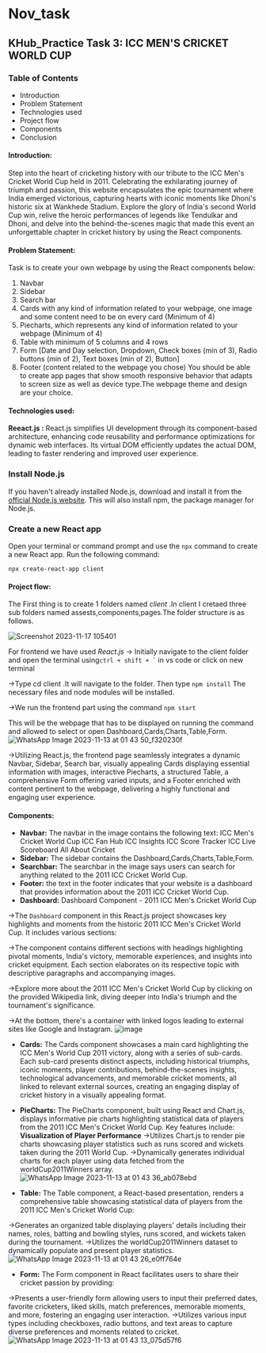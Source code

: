 # Nov_task

## KHub_Practice Task 3: ICC MEN'S CRICKET WORLD CUP

### Table of Contents
- Introduction
- Problem Statement
- Technologies used
- Project flow
- Components
- Conclusion

 #### Introduction:
  
Step into the heart of cricketing history with our tribute to the ICC Men's Cricket World Cup held in 2011. Celebrating the exhilarating journey of triumph and passion, this website encapsulates the epic tournament where India emerged victorious, capturing hearts with iconic moments like Dhoni's historic six at Wankhede Stadium. Explore the glory of India's second World Cup win, relive the heroic performances of legends like Tendulkar and Dhoni, and delve into the behind-the-scenes magic that made this event an unforgettable chapter in cricket history by using the React components.

#### Problem Statement:

Task is to create your own webpage by using the React components below:

1. Navbar
2. Sidebar
3. Search bar
4. Cards with any kind of information related to your webpage, one image and some content need to be on every card (Minimum of 4)
5. Piecharts, which represents any kind of information related to your webpage (Minimum of 4) 
6. Table with minimum of 5 columns and 4 rows
7. Form [Date and Day selection, Dropdown, Check boxes (min of 3), Radio buttons (min of 2), Text boxes (min of 2), Button]
8. Footer (content related to the webpage you chose)
You should be able to create app pages that show smooth responsive behavior that adapts to screen size as well as device type.The webpage theme and design are your choice.

#### Technologies used:

**Reeact.js :**   React.js simplifies UI development through its component-based architecture, enhancing code reusability and performance optimizations for dynamic web interfaces. Its virtual DOM efficiently updates the actual DOM, leading to faster rendering and improved user experience.

### Install Node.js
If you haven't already installed Node.js, download and install it from the [official Node.js website](https://nodejs.org/). This will also install npm, the package manager for Node.js.

### Create a new React app
Open your terminal or command prompt and use the `npx` command to create a new React app. Run the following command:
```
npx create-react-app client
```

#### Project flow:

The First thing is to create 1 folders named *client* .In client I cretaed three sub folders named assests,components,pages.The folder structure is as follows.
                
![Screenshot 2023-11-17 105401](https://github.com/Madhurithotakua/Nov_task/assets/104493027/87d400af-f7bc-4a84-9197-1eb370e89305)

For frontend we have used *React.js*
-> Initially navigate to the client folder and open the terminal using``` ctrl + shift + ` ``` in vs code or click on new terminal 

->Type cd client .It will navigate to the folder. Then type ``` npm install ```  The necessary files and node modules will be installed.

->We run the frontend part using the command ``` npm start ``` 

This will be the webpage that has to be displayed on running the command and allowed to select or open Dashboard,Cards,Charts,Table,Form.
![WhatsApp Image 2023-11-13 at 01 43 50_f320230f](https://github.com/Madhurithotakua/Nov_task/assets/104493027/c1171f36-e8e8-487e-8111-9b83a377098e)

->Utilizing React.js, the frontend page seamlessly integrates a dynamic Navbar, Sidebar, Search bar, visually appealing Cards displaying essential information with images, interactive Piecharts, a structured Table, a comprehensive Form offering varied inputs, and a Footer enriched with content pertinent to the webpage, delivering a highly functional and engaging user experience.

#### Components:

- **Navbar:**  The navbar in the image contains the following text:
ICC Men's Cricket World Cup
ICC Fan Hub
ICC Insights
ICC Score Tracker
ICC Live Scoreboard
All About Cricket
- **Sidebar:**  The sidebar contains the Dashboard,Cards,Charts,Table,Form.
- **Searchbar:** The searchbar in the image says users can search for anything related to the 2011 ICC Cricket World Cup.
- **Footer:** the text in the footer indicates that your website is a dashboard that provides information about the 2011 ICC Cricket World Cup.
- **Dashboard:**  Dashboard Component - 2011 ICC Men's Cricket World Cup
  
->The `Dashboard` component in this React.js project showcases key highlights and moments from the historic 2011 ICC Men's Cricket World Cup. It includes various sections:

->The component contains different sections with headings highlighting pivotal moments, India's victory, memorable experiences, and insights into cricket equipment. Each section elaborates on its respective topic with descriptive paragraphs and accompanying images.

->Explore more about the 2011 ICC Men's Cricket World Cup by clicking on the provided Wikipedia link, diving deeper into India's triumph and the tournament's significance.

->At the bottom, there's a container with linked logos leading to external sites like Google and Instagram.
![image](https://github.com/Madhurithotakua/Nov_task/assets/104493027/a76a9bd5-7320-4f7c-a124-493f773da3d4)

- **Cards:** The Cards component showcases a main card highlighting the ICC Men's World Cup 2011 victory, along with a series of sub-cards. Each sub-card presents distinct aspects, including historical triumphs, iconic moments, player contributions, behind-the-scenes insights, technological advancements, and memorable cricket moments, all linked to relevant external sources, creating an engaging display of cricket history in a visually appealing format.


- **PieCharts:**  The PieCharts component, built using React and Chart.js, displays informative pie charts highlighting statistical data of players from the 2011 ICC Men's Cricket World Cup. Key features include:
**Visualization of Player Performance**
->Utilizes Chart.js to render pie charts showcasing player statistics such as runs scored and wickets taken during the 2011 World Cup.
->Dynamically generates individual charts for each player using data fetched from the worldCup2011Winners array.
 ![WhatsApp Image 2023-11-13 at 01 43 36_ab078ebd](https://github.com/Madhurithotakua/Nov_task/assets/104493027/42555ca5-d067-40cd-80b0-91240f630cb8)

- **Table:** The Table component, a React-based presentation, renders a comprehensive table showcasing statistical data of players from the 2011 ICC Men's Cricket World Cup:

->Generates an organized table displaying players' details including their names, roles, batting and bowling styles, runs scored, and wickets taken during the tournament.
->Utilizes the worldCup2011Winners dataset to dynamically populate and present player statistics.
![WhatsApp Image 2023-11-13 at 01 43 26_e0ff764e](https://github.com/Madhurithotakua/Nov_task/assets/104493027/182ad8df-1689-4fd0-94da-0e174478a88a)

- **Form:**  The Form component in React facilitates users to share their cricket passion by providing:

->Presents a user-friendly form allowing users to input their preferred dates, favorite cricketers, liked skills, match preferences, memorable moments, and more, fostering an engaging user interaction.
->Utilizes various input types including checkboxes, radio buttons, and text areas to capture diverse preferences and moments related to cricket.
![WhatsApp Image 2023-11-13 at 01 43 13_075d57f6](https://github.com/Madhurithotakua/Nov_task/assets/104493027/329b3cad-965b-474e-81dc-cdcafaf82801)




